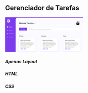 ## Gerenciador de Tarefas

<img src="./assets/tarefas.png" alt="imagem da tela inicial" style="width: 50%">

##### Apenas Layout
##### HTML
##### CSS